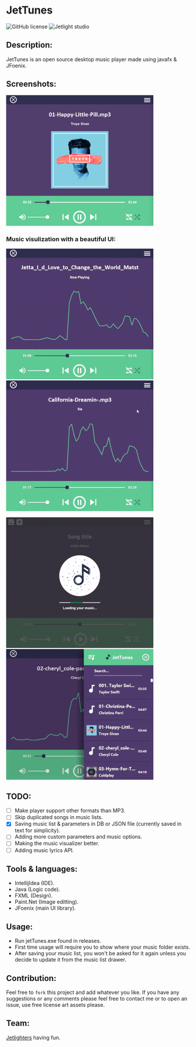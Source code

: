 # JetTunes

![GitHub license](https://img.shields.io/github/license/oussamabonnor1/SimpleCalculator-WPF.svg)
![Jetlight studio](https://img.shields.io/badge/Made%20by-Jetlight%20studio-blue.svg?color=082544)

## Description:
 JetTunes is an open source desktop music player made using javafx & JFoenix.

## Screenshots:

<img width="400" src="src/res/screenshots/JetTunesPic.png">

### Music visulization with a beautiful UI:

<img width="400" src="src/res/screenshots/music visualizer demo GIF.gif"> <img width="400" src="src/res/screenshots/music drawer demo GIF.gif">

<img width="400" src="src/res/screenshots/loading bar demo.gif"> <img width="400" src="src/res/screenshots/search bar demo GIF.gif">

## TODO:

- [ ] Make player support other formats than MP3.
- [ ] Skip duplicated songs in music lists.
- [x] Saving music list & parameters in DB or JSON file (currently saved in text for simplicity).
- [ ] Adding more custom parameters and music options.
- [ ] Making the music visualizer better.
- [ ] Adding music lyrics API.

## Tools & languages: 

* IntellijIdea (IDE).
* Java (Logic code).
* FXML (Design).
* Paint.Net (Image editting).
* JFoenix (main UI library).

## Usage:

* Run jetTunes.exe found in releases.
* First time usage will require you to show where your music folder exists.
* After saving your music list, you won't be asked for it again unless
  you decide to update it from the music list drawer.

## Contribution:

Feel free to `fork` this project and add whatever you like. If you have any suggestions or any comments please feel free to contact me or to open an issue, use free license art assets please.

## Team:

[Jetlighters](https://github.com/JetLightStudio) having fun.

